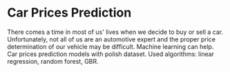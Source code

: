 # Car Prices Prediction
There comes a time in most of us' lives when we decide to buy or sell a car. Unfortunately, not all of us are an automotive expert and the proper price determination of our vehicle may be difficult. Machine learning can help. Car prices prediction models with polish dataset. Used algorithms: linear regression, random forest, GBR. 
